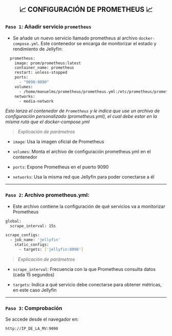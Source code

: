 <h2 align="center"> 📈 CONFIGURACIÓN DE PROMETHEUS 📈 </h2>

### `Paso 1`: Añadir servicio `prometheus`
- Se añade un nuevo servicio llamado prometheus al archivo `docker-compose.yml`. Este contenedor se encarga de monitorizar el estado y rendimiento de Jellyfin:

```bash
  prometheus:
    image: prom/prometheus:latest
    container_name: prometheus
    restart: unless-stopped
    ports:
      - "9090:9090"
    volumes:
      - /home/manuelms/prometheus/prometheus.yml:/etc/prometheus/prometheus.yml
    networks:
      - media-network
```

*Esto lanza el contenedor de `Prometheus` y le indica que use un archivo de configuración personalizado (prometheus.yml), el cual debe estar en la misma ruta que el docker-compose.yml*

> *Explicación de parámetros*

- `image`: Usa la imagen oficial de Prometheus

- `volumes`: Monta el archivo de configuración prometheus.yml en el contenedor

- `ports`: Expone Prometheus en el puerto 9090

- `networks`: Usa la misma red que Jellyfin para poder conectarse a él

---

### `Paso 2`: Archivo prometheus.yml:

- Este archivo contiene la configuración de qué servicios va a monitorizar Prometheus

```bash
global:
  scrape_interval: 15s

scrape_configs:
  - job_name: 'jellyfin'
    static_configs:
      - targets: ['jellyfin:8096']
```

> *Explicación de parámetros*

- `scrape_interval`: Frecuencia con la que Prometheus consulta datos (cada 15 segundos)

- `targets`: Indica a qué servicio debe conectarse para obtener métricas, en este caso Jellyfin

---

### `Paso 3`: Comprobación
  
Se accede desde el navegador en: 

```bash
http://IP_DE_LA_MV:9090
```
